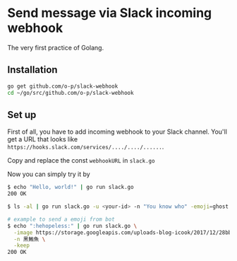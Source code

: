 # Send message via Slack incoming webhook

The very first practice of Golang.

## Installation

```bash
go get github.com/o-p/slack-webhook
cd ~/go/src/github.com/o-p/slack-webhook
```

## Set up

First of all, you have to add incoming webhook to your Slack channel. You'll get a URL that looks like `https://hooks.slack.com/services/..../..../......`.

Copy and replace the const `webhookURL` in `slack.go`

Now you can simply try it by

```bash
$ echo "Hello, world!" | go run slack.go
200 OK

$ ls -al | go run slack.go -u <your-id> -n "You know who" -emoji=ghost

# example to send a emoji from bot
$ echo ":hehopeless:" | go run slack.go \
  -image https://storage.googleapis.com/uploads-blog-icook/2017/12/28bbbc20-item_0000002430_04.jpg \
  -n 黑鮪魚 \
  -keep
200 OK
```

